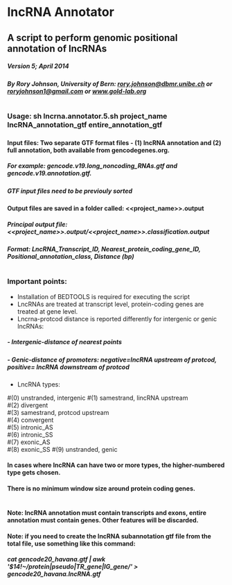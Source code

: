 
# lncRNA Annotator
## A script to perform genomic positional annotation of lncRNAs

##### Version 5;  April 2014
##### By Rory Johnson, University of Bern: rory.johnson@dbmr.unibe.ch or roryjohnson1@gmail.com or www.gold-lab.org
#
### Usage: sh lncrna.annotator.5.sh project_name lncRNA_annotation_gtf entire_annotation_gtf
###
#### Input files: Two separate GTF format files - (1) lncRNA annotation and (2) full annotation, both available from gencodegenes.org.
##### For example: gencode.v19.long_noncoding_RNAs.gtf and gencode.v19.annotation.gtf.
##### GTF input files need to be previouly sorted
###
#### Output files are saved in a folder called: <<project_name>>.output
##### Principal output file: <<project_name>>.output/<<project_name>>.classification.output
##### Format: LncRNA_Transcript_ID, Nearest_protein_coding_gene_ID, Positional_annotation_class, Distance (bp) 
#
###
### Important points:

* Installation of BEDTOOLS is required for executing the script
* LncRNAs are treated at transcript level, protein-coding genes are treated at gene level.
* Lncrna-protcod distance is reported differently for intergenic or genic lncRNAs:
#####    - Intergenic-distance of nearest points
#####    - Genic-distance of promoters: negative=lncRNA upstream of protcod, positive= lncRNA downstream of protcod
* LncRNA types: 

#(0) unstranded, intergenic
#(1) samestrand, lincRNA upstream  
#(2) divergent  
#(3) samestrand, protcod upstream  
#(4) convergent  
#(5) intronic_AS  
#(6) intronic_SS  
#(7) exonic_AS  
#(8) exonic_SS
#(9) unstranded, genic
#### In cases where lncRNA can have two or more types, the higher-numbered type gets chosen.
#### There is no minimum window size around protein coding genes.
#
#### Note: lncRNA annotation must contain transcripts and exons, entire annotation must contain genes. Other features will be discarded.
#### Note: if you need to create the lncRNA subannotation gtf file from the total file, use something like this command:
##### cat gencode20_havana.gtf | awk '$14!~/protein|pseudo|TR_gene|IG_gene/' > gencode20_havana.lncRNA.gtf
